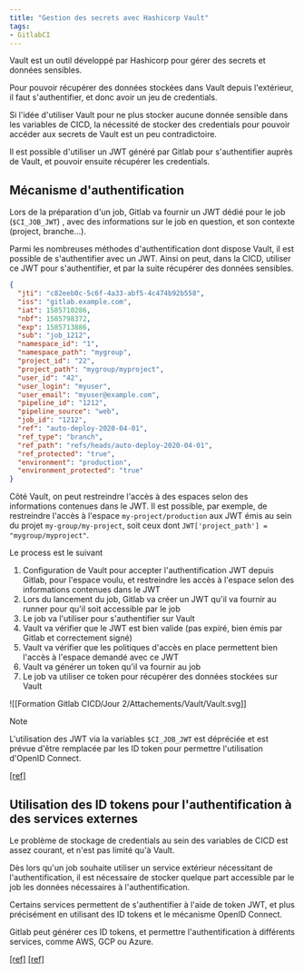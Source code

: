 ```yaml
---
title: "Gestion des secrets avec Hashicorp Vault"
tags:
- GitlabCI
---
```


Vault est un outil développé par Hashicorp pour gérer des secrets et données sensibles.

Pour pouvoir récupérer des données stockées dans Vault depuis l'extérieur, il faut s'authentifier, et donc avoir un jeu de credentials.

Si l'idée d'utiliser Vault pour ne plus stocker aucune donnée sensible dans les variables de CICD, la nécessité de stocker des credentials pour pouvoir accéder aux secrets de Vault est un peu contradictoire.

Il est possible d'utiliser un JWT généré par Gitlab pour s'authentifier auprès de Vault, et pouvoir ensuite récupérer les credentials.

## Mécanisme d'authentification
Lors de la préparation d'un job, Gitlab va fournir un JWT dédié pour le job (`$CI_JOB_JWT`) , avec des informations sur le job en question, et son contexte (project, branche...).

Parmi les nombreuses méthodes d'authentification dont dispose Vault, il est possible de s'authentifier avec un JWT. Ainsi on peut, dans la CICD, utiliser ce JWT pour s'authentifier, et par la suite récupérer des données sensibles.

```json
{
  "jti": "c82eeb0c-5c6f-4a33-abf5-4c474b92b558",
  "iss": "gitlab.example.com",
  "iat": 1585710286,
  "nbf": 1585798372,
  "exp": 1585713886,
  "sub": "job_1212",
  "namespace_id": "1",
  "namespace_path": "mygroup",
  "project_id": "22",
  "project_path": "mygroup/myproject",
  "user_id": "42",
  "user_login": "myuser",
  "user_email": "myuser@example.com",
  "pipeline_id": "1212",
  "pipeline_source": "web",
  "job_id": "1212",
  "ref": "auto-deploy-2020-04-01",
  "ref_type": "branch",
  "ref_path": "refs/heads/auto-deploy-2020-04-01",
  "ref_protected": "true",
  "environment": "production",
  "environment_protected": "true"
}
```

Côté Vault, on peut restreindre l'accès à des espaces selon des informations contenues dans le JWT. Il est possible, par exemple, de restreindre l'accès à l'espace `my-project/production` aux JWT émis au sein du projet `my-group/my-project`, soit ceux dont `JWT['project_path'] = "mygroup/myproject"`.

Le process est le suivant
1. Configuration de Vault pour accepter l'authentification JWT depuis Gitlab, pour l'espace voulu, et restreindre les accès à l'espace selon des informations contenues dans le JWT
2. Lors du lancement du job, Gitlab va créer un JWT qu'il va fournir au runner pour qu'il soit accessible par le job
3. Le job va l'utiliser pour s'authentifier sur Vault
4. Vault va vérifier que le JWT est bien valide (pas expiré, bien émis par Gitlab et correctement signé)
5. Vault va vérifier que les politiques d'accès en place permettent bien l'accès à l'espace demandé avec ce JWT
6. Vault va générer un token qu'il va fournir au job
7. Le job va utiliser ce token pour récupérer des données stockées sur Vault

![[Formation Gitlab CICD/Jour 2/Attachements/Vault/Vault.svg]]

> [!note]
> L'utilisation des JWT via la variables `$CI_JOB_JWT` est dépréciée et est prévue d'être remplacée par les ID token pour permettre l'utilisation d'OpenID Connect.

[\[ref\]](https://docs.gitlab.com/ee/ci/secrets/)

## Utilisation des ID tokens pour l'authentification à des services externes
Le problème de stockage de credentials au sein des variables de CICD est assez courant, et n'est pas limité qu'à Vault.

Dès lors qu'un job souhaite utiliser un service extérieur nécessitant de l'authentification, il est nécessaire de stocker quelque part accessible par le job les données nécessaires à l'authentification.

Certains services permettent de s'authentifier à l'aide de token JWT, et plus précisément en utilisant des ID tokens et le mécanisme OpenID Connect. 

Gitlab peut générer ces ID tokens, et permettre l'authentification à différents services, comme AWS, GCP ou Azure.

[\[ref\]](https://docs.gitlab.com/ee/ci/cloud_services/index.html) [\[ref\]](https://docs.gitlab.com/ee/ci/yaml/index.html#id_tokens)